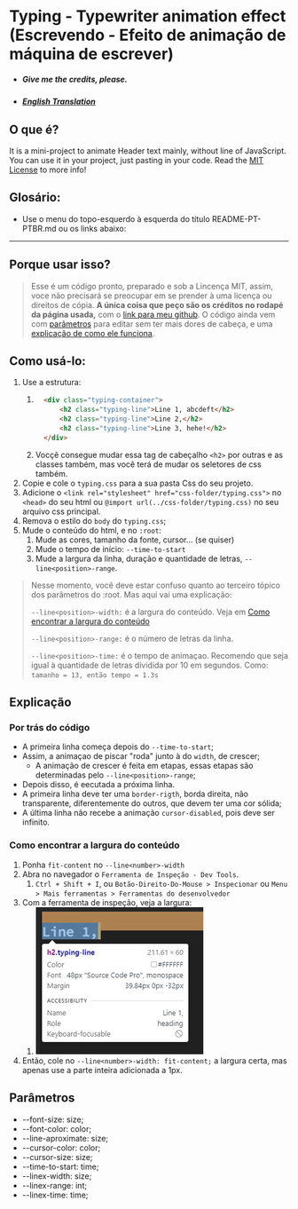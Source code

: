 # Typing - Typewriter animation effect (Escrevendo - Efeito de animação de máquina de escrever) 
- ##### Give me the credits, please.
- ##### [English Translation](README.md)

## O que é?

It is a mini-project to animate Header text mainly, without line of JavaScript. You can use it in your project, just pasting in your code. Read the [MIT License](../../LICENSE) to more info!


## Glosário:
+ Use o menu do topo-esquerdo à esquerda do título README-PT-PTBR.md ou os links abaixo:
----

## Porque usar isso?

> Esse é um código pronto, preparado e sob a Lincença MIT, assim, voce não precisará se preocupar em se prender à uma licença ou direitos de cópia. **A única coisa que peço são os créditos no rodapé da página usada,** com o [link para meu github](https://github.com/RickBarretto). O código ainda vem com [parâmetros](#parâmetros) para editar sem ter mais dores de cabeça, e uma [explicação de como ele funciona](#explicação).

## Como usá-lo:
1. Use a estrutura:
   1. ```html
        <div class="typing-container">
            <h2 class="typing-line">Line 1, abcdeft</h2>
            <h2 class="typing-line">Line 2,</h2>
            <h2 class="typing-line">Line 3, hehe!</h2>
        </div>
      ```
   2. Vocçê consegue mudar essa tag de cabeçalho `<h2>` por outras e as classes também, mas você terá de mudar os seletores de css também.
2. Copie e cole o `typing.css` para a sua pasta Css do seu projeto.
3. Adicione o `<link rel="stylesheet" href="css-folder/typing.css">` no `<head>` do seu html ou `@import url(../css-folder/typing.css)` no seu arquivo css principal.
4. Remova o estilo do `body` do `typing.css`;
5. Mude o conteúdo do html, e no `:root`:
   1. Mude as cores, tamanho da fonte, cursor... (se quiser)
   2. Mude o tempo de início: `--time-to-start`
   3. Mude a largura da linha, duração e quantidade de letras, `--line<position>-range`.

> Nesse momento, você deve estar confuso quanto ao terceiro tópico dos parâmetros do :root. Mas aqui vai uma explicação:
> 
> `--line<position>-width:` é a largura do conteúdo. Veja em [Como encontrar a largura do conteúdo](#como-encontrar-a-largura-do-conteúdo)
>
> `--line<position>-range:` é o número de letras da linha.
> 
> `--line<position>-time:` é o tempo de animaçao. Recomendo que seja igual à quantidade de letras dividida por 10 em segundos. Como: `tamanho = 13, então tempo = 1.3s`
> 

## Explicação
### Por trás do código
+ A primeira linha começa depois do `--time-to-start`;
+ Assim, a animaçao de piscar "roda" junto à do `width`, de crescer;
  + A animação de crescer é feita em etapas, essas etapas são determinadas pelo `--line<position>-range`;
+ Depois disso, é eecutada a próxima linha.
+ A primeira linha deve ter uma `border-rigth`, borda direita, não transparente, diferentemente do outros, que devem ter uma cor sólida;
+ A última linha não recebe a animação `cursor-disabled`, pois deve ser infinito.
  
### Como encontrar a largura do conteúdo
1. Ponha `fit-content` no `--line<number>-width`
2. Abra no navegador o `Ferramenta de Inspeção - Dev Tools`.
   1. `Ctrl + Shift + I`, ou `Botão-Direito-Do-Mouse > Inspecionar` ou `Menu > Mais ferramentas > Ferramentas do desenvolvedor`
3. Com a ferramenta de inspeção, veja a largura:
   1. ![Inspect](inspect.png)
4. Então, cole no `--line<number>-width: fit-content;` a largura certa, mas apenas use a parte inteira adicionada a 1px.

## Parâmetros

+ --font-size: size;
+ --font-color: color;
+ --line-aproximate: size;
+ --cursor-color: color;
+ --cursor-size: size;
+ --time-to-start: time;
+ --linex-width: size;
+ --linex-range: int;
+ --linex-time: time;



